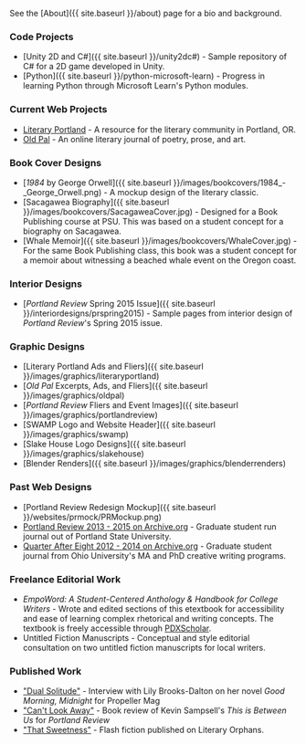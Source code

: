 See the [About]({{ site.baseurl }}/about) page for a bio and background.

### Code Projects

* [Unity 2D and C#]({{ site.baseurl }}/unity2dc#) - Sample repository of C# for a 2D game developed in Unity.
* [Python]({{ site.baseurl }}/python-microsoft-learn) - Progress in learning Python through Microsoft Learn's Python modules.

### Current Web Projects

* [Literary Portland](https://literaryportland.org) - A resource for the literary community in Portland, OR.
* [Old Pal](https://oldpalmag.com) - An online literary journal of poetry, prose, and art.

### Book Cover Designs

* [_1984_ by George Orwell]({{ site.baseurl }}/images/bookcovers/1984_-_George_Orwell.png) - A mockup design of the literary classic.
* [Sacagawea Biography]({{ site.baseurl }}/images/bookcovers/SacagaweaCover.jpg) - Designed for a Book Publishing course at PSU. This was based on a student concept for a biography on Sacagawea.
* [Whale Memoir]({{ site.baseurl }}/images/bookcovers/WhaleCover.jpg) - For the same Book Publishing class, this book was a student concept for a memoir about witnessing a beached whale event on the Oregon coast.

### Interior Designs

* [_Portland Review_ Spring 2015 Issue]({{ site.baseurl }}/interiordesigns/prspring2015) - Sample pages from interior design of _Portland Review_'s Spring 2015 issue.

### Graphic Designs

* [Literary Portland Ads and Fliers]({{ site.baseurl }}/images/graphics/literaryportland)
* [_Old Pal_ Excerpts, Ads, and Fliers]({{ site.baseurl }}/images/graphics/oldpal)
* [_Portland Review_ Fliers and Event Images]({{ site.baseurl }}/images/graphics/portlandreview)
* [SWAMP Logo and Website Header]({{ site.baseurl }}/images/graphics/swamp)
* [Slake House Logo Designs]({{ site.baseurl }}/images/graphics/slakehouse)
* [Blender Renders]({{ site.baseurl }}/images/graphics/blenderrenders)

### Past Web Designs

* [Portland Review Redesign Mockup]({{ site.baseurl }}/websites/prmock/PRMockup.png)
* [Portland Review 2013 - 2015 on Archive.org](https://web.archive.org/web/20160109185843/http://portlandreview.org/) - Graduate student run journal out of Portland State University.
* [Quarter After Eight 2012 - 2014 on Archive.org](https://web.archive.org/web/20130526152815/http://www.quarteraftereight.org/index.html) - Graduate student journal from Ohio University's MA and PhD creative writing programs.

### Freelance Editorial Work

* _EmpoWord: A Student-Centered Anthology & Handbook for College Writers_ - Wrote and edited sections of this etextbook for accessibility and ease of learning complex rhetorical and writing concepts. The textbook is freely accessible through [PDXScholar](https://pdxscholar.library.pdx.edu/pdxopen/20/).
* Untitled Fiction Manuscripts - Conceptual and style editorial consultation on two untitled fiction manuscripts for local writers.

### Published Work

* ["Dual Solitude"](http://www.propellermag.com/Sept2016/BrooksDaltonDannemillerSept16.html) - Interview with Lily Brooks-Dalton on her novel _Good Morning, Midnight_ for Propeller Mag
* ["Can't Look Away"](http://portlandreview.org/review-of-kevin-sampsells-this-is-between-us/) - Book review of Kevin Sampsell's _This is Between Us_ for _Portland Review_
* ["That Sweetness"](http://www.literaryorphans.org/playdb/sweetness-alex-dannemiller/) - Flash fiction published on Literary Orphans.
